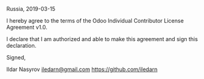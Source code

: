 Russia, 2019-03-15

I hereby agree to the terms of the Odoo Individual Contributor License
Agreement v1.0.

I declare that I am authorized and able to make this agreement and sign this
declaration.

Signed,

Ildar Nasyrov iledarn@gmail.com https://github.com/iledarn
